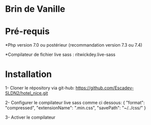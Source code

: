 # Brin de Vanille

# Pré-requis

*Php version 7.0 ou postérieur (recommandation version 7.3 ou 7.4)

*Compilateur de fichier live sass : ritwickdey.live-sass

# Installation

1- Cloner le répository via git-hub:
	https://github.com/Escadev-SLDN2/hotel_nice.git

2- Configurer le compilateur live sass comme ci dessous:
    {
      "format": "compressed",
      "extensionName": ".min.css",
      "savePath": "~/../css/"
    }

3- Activer le compilateur 

